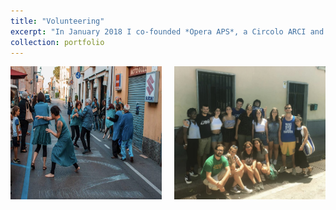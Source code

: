 ```yaml
---
title: "Volunteering"
excerpt: "In January 2018 I co-founded *Opera APS*, a Circolo ARCI and cultural center that uses dance and art therapy to support individuals facing psychological challenges. Through creative expression, we provide a space for people to engage with the arts as a means of therapy and personal growth. The same year, I joined *Libera. Associazioni, Nomi e Numeri contro le Mafie* as a volunteer. Libera is a nationally recognised association working on raising awareness about Mafia infiltrations and the threats posed by organized crime in Italy. I also volunteered and took part in projects to restore Mafia-confiscated properties in the South of Italy."
collection: portfolio
---
```


<!-- Images side by side -->
<div style="display: flex; justify-content: center; text-align: center; gap: 20px;">
    <img src="/images/photo1.jpeg" style="width: 48%;"/>
    <img src="/images/photo2.jpeg" style="width: 48%;"/>
</div> 

